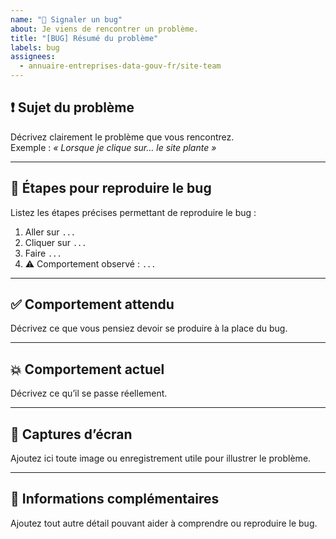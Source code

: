 ```yaml
---
name: "🐞 Signaler un bug"
about: Je viens de rencontrer un problème.
title: "[BUG] Résumé du problème"
labels: bug
assignees:
  - annuaire-entreprises-data-gouv-fr/site-team
---
```


## ❗ Sujet du problème

Décrivez clairement le problème que vous rencontrez.  
Exemple : *« Lorsque je clique sur… le site plante »*

---

## 🔁 Étapes pour reproduire le bug

Listez les étapes précises permettant de reproduire le bug :

1. Aller sur `...`
2. Cliquer sur `...`
3. Faire `...`
4. ⚠️ Comportement observé : `...`

---

## ✅ Comportement attendu

Décrivez ce que vous pensiez devoir se produire à la place du bug.

---

## 💥 Comportement actuel

Décrivez ce qu’il se passe réellement.

---

## 📸 Captures d’écran

Ajoutez ici toute image ou enregistrement utile pour illustrer le problème.

---

## 💬 Informations complémentaires

Ajoutez tout autre détail pouvant aider à comprendre ou reproduire le bug.
